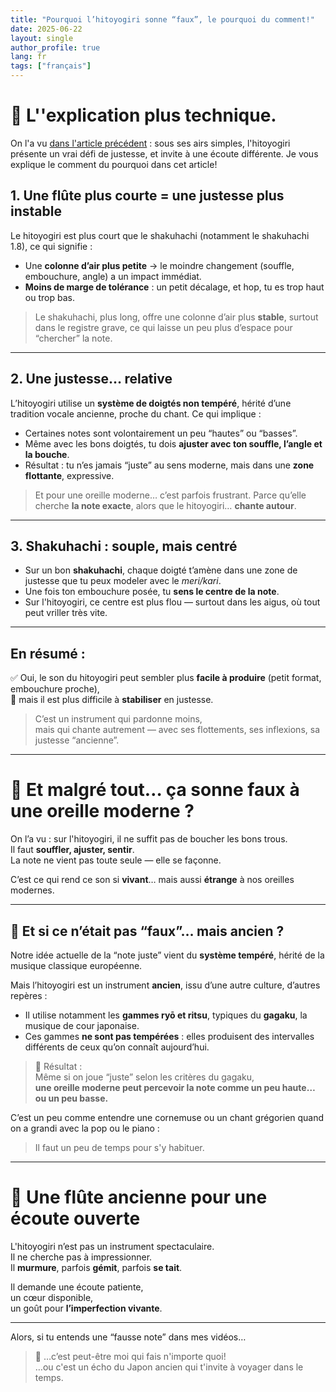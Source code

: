 ```yaml
---
title: "Pourquoi l’hitoyogiri sonne “faux”, le pourquoi du comment!"
date: 2025-06-22
layout: single
author_profile: true
lang: fr
tags: ["français"]
---
```

# 🎐 L''explication plus technique. 

On l'a vu [dans l'article précédent](/sonne-faux-partie1/) : sous ses airs simples, l'hitoyogiri présente un vrai défi de justesse, et invite à une écoute différente.
Je vous explique le comment du pourquoi dans cet article!

## 1. Une flûte plus courte = une justesse plus instable

Le hitoyogiri est plus court que le shakuhachi (notamment le shakuhachi 1.8), ce qui signifie :

- Une **colonne d’air plus petite** → le moindre changement (souffle, embouchure, angle) a un impact immédiat.
- **Moins de marge de tolérance** : un petit décalage, et hop, tu es trop haut ou trop bas.

> Le shakuhachi, plus long, offre une colonne d’air plus **stable**, surtout dans le registre grave, ce qui laisse un peu plus d’espace pour “chercher” la note.

---

## 2. Une justesse… relative

L’hitoyogiri utilise un **système de doigtés non tempéré**, hérité d’une tradition vocale ancienne, proche du chant. Ce qui implique :

- Certaines notes sont volontairement un peu “hautes” ou “basses”.
- Même avec les bons doigtés, tu dois **ajuster avec ton souffle, l’angle et la bouche**.
- Résultat : tu n’es jamais “juste” au sens moderne, mais dans une **zone flottante**, expressive.

> Et pour une oreille moderne… c’est parfois frustrant. Parce qu’elle cherche **la note exacte**, alors que le hitoyogiri… **chante autour**.

---

## 3. Shakuhachi : souple, mais centré

- Sur un bon **shakuhachi**, chaque doigté t’amène dans une zone de justesse que tu peux modeler avec le *meri/kari*.
- Une fois ton embouchure posée, tu **sens le centre de la note**.
- Sur l'hitoyogiri, ce centre est plus flou — surtout dans les aigus, où tout peut vriller très vite.

---

## En résumé :

✅ Oui, le son du hitoyogiri peut sembler plus **facile à produire** (petit format, embouchure proche),  
🚫 mais il est plus difficile à **stabiliser** en justesse.

> C’est un instrument qui pardonne moins,  
> mais qui chante autrement — avec ses flottements, ses inflexions, sa justesse “ancienne”.

---

# 🎵 Et malgré tout… ça sonne faux à une oreille moderne ?

On l’a vu : sur l'hitoyogiri, il ne suffit pas de boucher les bons trous.  
Il faut **souffler, ajuster, sentir**.  
La note ne vient pas toute seule — elle se façonne.

C’est ce qui rend ce son si **vivant**… mais aussi **étrange** à nos oreilles modernes.

---

## 🎼 Et si ce n’était pas “faux”… mais ancien ?

Notre idée actuelle de la “note juste” vient du **système tempéré**, hérité de la musique classique européenne.

Mais l’hitoyogiri est un instrument **ancien**, issu d’une autre culture, d’autres repères :

- Il utilise notamment les **gammes ryō et ritsu**, typiques du **gagaku**, la musique de cour japonaise.
- Ces gammes **ne sont pas tempérées** : elles produisent des intervalles différents de ceux qu’on connaît aujourd’hui.

> 🎵 Résultat :  
> Même si on joue “juste” selon les critères du gagaku,  
> **une oreille moderne peut percevoir la note comme un peu haute… ou un peu basse.**

C’est un peu comme entendre une cornemuse ou un chant grégorien quand on a grandi avec la pop ou le piano :

> Il faut un peu de temps pour s'y habituer.

---

# 🌿 Une flûte ancienne pour une écoute ouverte

L'hitoyogiri n’est pas un instrument spectaculaire.  
Il ne cherche pas à impressionner.  
Il **murmure**, parfois **gémit**, parfois **se tait**.

Il demande une écoute patiente,  
un cœur disponible,  
un goût pour **l’imperfection vivante**.

---

Alors, si tu entends une “fausse note” dans mes vidéos…

> 🎐 …c’est peut-être moi qui fais n'importe quoi!  
> …ou c'est un écho du Japon ancien qui t'invite à voyager dans le temps.
